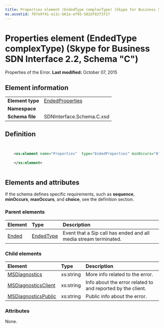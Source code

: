 ```yaml
---
title: Properties element (EndedType complexType) (Skype for Business SDN Interface 2.2, Schema "C")
ms.assetid: f07e9f41-a11c-b61a-ef95-582df82f3f17
---
```



# Properties element (EndedType complexType) (Skype for Business SDN Interface 2.2, Schema "C")
Properties of the Error. 
 **Last modified:** October 07, 2015
  
    
    


## Element information


|||
|:-----|:-----|
|**Element type**| [EndedProperties](endedproperties-complextype.md)|
|**Namespace**||
|**Schema file**|SDNInterface.Schema.C.xsd |
   

## Definition


```XML


    <xs:element name="Properties"  type="EndedProperties" minOccurs="0">
    
    </xs:element>
  
```


## Elements and attributes

If the schema defines specific requirements, such as **sequence**, **minOccurs**, **maxOccurs**, and **choice**, see the definition section. 
  
    
    

### Parent elements



|**Element**|**Type**|**Description**|
|:-----|:-----|:-----|
| [Ended](ended-element.md)| [EndedType](endedtype-complextype.md)|Event that a Sip call has ended and all media stream terminated. |
   

### Child elements



|**Element**|**Type**|**Description**|
|:-----|:-----|:-----|
| [MSDiagnostics](msdiagnostics-element-endedproperties-complextype.md)|xs:string |More info related to the error. |
| [MSDiagnosticsClient](msdiagnosticsclient-element-endedproperties-complextype.md)|xs:string |Info about the error related to and reported by the client. |
| [MSDiagnosticsPublic](msdiagnosticspublic-element-endedproperties-complextype.md)|xs:string |Public info about the error. |
   

### Attributes

None. 
  
    
    

